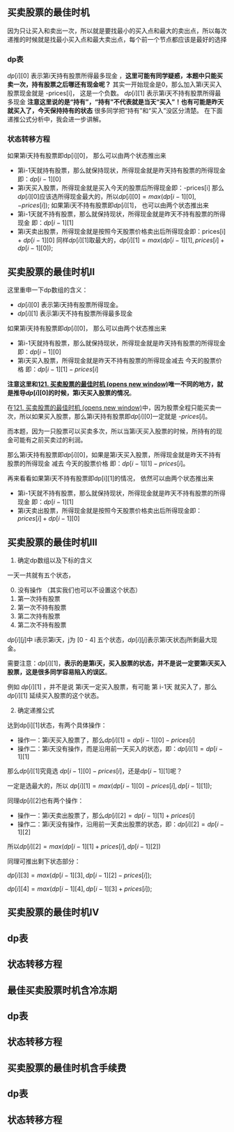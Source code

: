 ## 买卖股票的最佳时机
因为只让买入和卖出一次，所以就是要找最小的买入点和最大的卖出点，所以每次递推的时候就是找最小买入点和最大卖出点，每个前一个节点都应该是最好的选择
### dp表
$dp[i][0]$ 表示第i天持有股票所得最多现金 ，**这里可能有同学疑惑，本题中只能买卖一次，持有股票之后哪还有现金呢？**
其实一开始现金是0，那么加入第i天买入股票现金就是 -prices[i]， 这是一个负数。
$dp[i][1]$ 表示第i天不持有股票所得最多现金
**注意这里说的是“持有”，“持有”不代表就是当天“买入”！也有可能是昨天就买入了，今天保持持有的状态**
很多同学把“持有”和“买入”没区分清楚。
在下面递推公式分析中，我会进一步讲解。
### 状态转移方程
如果第i天持有股票即dp[i][0]， 那么可以由两个状态推出来
- 第i-1天就持有股票，那么就保持现状，所得现金就是昨天持有股票的所得现金 即：$dp[i - 1][0]$
- 第i天买入股票，所得现金就是买入今天的股票后所得现金即：-prices[i]
那么$dp[i][0]$应该选所得现金最大的，所以$dp[i][0] = max(dp[i - 1][0], -prices[i])$;
如果第i天不持有股票即$dp[i][1]$， 也可以由两个状态推出来
- 第i-1天就不持有股票，那么就保持现状，所得现金就是昨天不持有股票的所得现金 即：$dp[i - 1][1]$
- 第i天卖出股票，所得现金就是按照今天股票价格卖出后所得现金即：prices[i] + $dp[i - 1][0]$
同样$dp[i][1]$取最大的，$dp[i][1] = max(dp[i - 1][1], prices[i] + dp[i - 1][0])$;

## 买卖股票的最佳时机II
这里重申一下dp数组的含义：
- $dp[i][0]$ 表示第i天持有股票所得现金。
- $dp[i][1]$ 表示第i天不持有股票所得最多现金

如果第i天持有股票即$dp[i][0]$， 那么可以由两个状态推出来
- 第i-1天就持有股票，那么就保持现状，所得现金就是昨天持有股票的所得现金 即：$dp[i - 1][0]$
- 第i天买入股票，所得现金就是昨天不持有股票的所得现金减去 今天的股票价格 即：$dp[i - 1][1] - prices[i]$

**注意这里和[121. 买卖股票的最佳时机 (opens new window)](https://programmercarl.com/0121.%E4%B9%B0%E5%8D%96%E8%82%A1%E7%A5%A8%E7%9A%84%E6%9C%80%E4%BD%B3%E6%97%B6%E6%9C%BA.html)唯一不同的地方，就是推导$dp[i][0]$的时候，第i天买入股票的情况**。

在[121. 买卖股票的最佳时机 (opens new window)](https://programmercarl.com/0121.%E4%B9%B0%E5%8D%96%E8%82%A1%E7%A5%A8%E7%9A%84%E6%9C%80%E4%BD%B3%E6%97%B6%E6%9C%BA.html)中，因为股票全程只能买卖一次，所以如果买入股票，那么第i天持有股票即$dp[i][0]$一定就是 -$prices[i]$。

而本题，因为一只股票可以买卖多次，所以当第i天买入股票的时候，所持有的现金可能有之前买卖过的利润。

那么第i天持有股票即$dp[i][0]$，如果是第i天买入股票，所得现金就是昨天不持有股票的所得现金 减去 今天的股票价格 即：$dp[i - 1][1] - prices[i]$。

再来看看如果第i天不持有股票即dp[i][1]的情况， 依然可以由两个状态推出来
- 第i-1天就不持有股票，那么就保持现状，所得现金就是昨天不持有股票的所得现金 即：$dp[i - 1][1]$
- 第i天卖出股票，所得现金就是按照今天股票价格卖出后所得现金即：$prices[i] + dp[i - 1][0]$

## 买卖股票的最佳时机III
1. 确定dp数组以及下标的含义

一天一共就有五个状态，

0. 没有操作 （其实我们也可以不设置这个状态）
1. 第一次持有股票
2. 第一次不持有股票
3. 第二次持有股票
4. 第二次不持有股票

$dp[i][j]$中 i表示第i天，j为 [0 - 4] 五个状态，$dp[i][j]$表示第i天状态j所剩最大现金。

需要注意：$dp[i][1]$，**表示的是第i天，买入股票的状态，并不是说一定要第i天买入股票，这是很多同学容易陷入的误区**。

例如 $dp[i][1]$ ，并不是说 第i天一定买入股票，有可能 第 i-1天 就买入了，那么 $dp[i][1]$ 延续买入股票的这个状态。

2. 确定递推公式

达到dp[i][1]状态，有两个具体操作：

- 操作一：第i天买入股票了，那么$dp[i][1] = dp[i-1][0] - prices[i]$
- 操作二：第i天没有操作，而是沿用前一天买入的状态，即：$dp[i][1] = dp[i - 1][1]$

那么$dp[i][1]$究竟选 $dp[i-1][0] - prices[i]$，还是$dp[i - 1][1]$呢？

一定是选最大的，所以 $dp[i][1] = max(dp[i-1][0] - prices[i], dp[i - 1][1])$;

同理$dp[i][2]$也有两个操作：

- 操作一：第i天卖出股票了，那么$dp[i][2] = dp[i - 1][1] + prices[i]$
- 操作二：第i天没有操作，沿用前一天卖出股票的状态，即：$dp[i][2] = dp[i - 1][2]$

所以$dp[i][2] = max(dp[i - 1][1] + prices[i], dp[i - 1][2])$

同理可推出剩下状态部分：

$dp[i][3] = max(dp[i - 1][3], dp[i - 1][2] - prices[i])$;

$dp[i][4] = max(dp[i - 1][4], dp[i - 1][3] + prices[i])$;

## 买卖股票的最佳时机IV
## dp表


## 状态转移方程


## 最佳买卖股票时机含冷冻期
## dp表


## 状态转移方程


## 买卖股票的最佳时机含手续费
## dp表


## 状态转移方程
